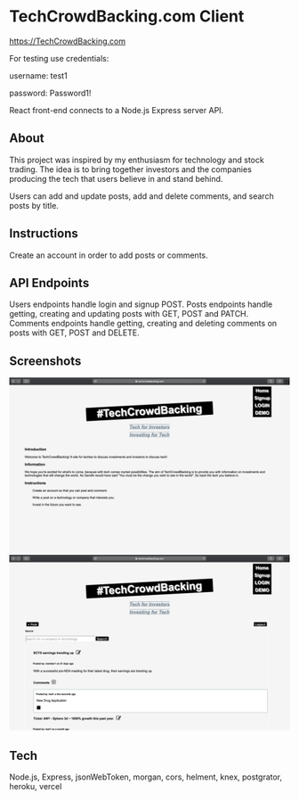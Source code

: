 # TechCrowdBacking.com Client

https://TechCrowdBacking.com 

For testing use credentials: 

username: test1 

password: Password1!

React front-end connects to a Node.js Express server API.

## About

This project was inspired by my enthusiasm for technology and stock trading. 
The idea is to bring together investors and the companies producing the tech 
that users believe in and stand behind.

Users can add and update posts, add and delete comments, and search posts by 
title.

## Instructions

Create an account in order to add posts or comments. 

## API Endpoints

Users endpoints handle login and signup POST.
Posts endpoints handle getting, creating and updating posts with GET, POST and 
PATCH.
Comments endpoints handle getting, creating and deleting comments on posts with 
GET, POST and DELETE.

## Screenshots

![image info](./src/Landing-Page.png)
![image info](./src/Forum-Page.png)

## Tech

Node.js, Express, jsonWebToken, morgan, cors, helment, knex, postgrator, 
heroku, vercel